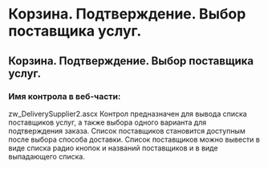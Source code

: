 ﻿---
description: 2.4.7
---
# Корзина. Подтверждение. Выбор поставщика услуг.
## Корзина. Подтверждение. Выбор поставщика услуг.
### Имя контрола в веб-части: 
zw_DeliverySupplier2.ascx
Контрол предназначен для вывода списка поставщиков услуг, а также выбора одного варианта для подтверждения заказа.
Список поставщиков становится доступным после выбора способа доставки.
Список поставщиков можно вывести в виде списка радио кнопок и названий поставщиков и в виде выпадающего списка.
